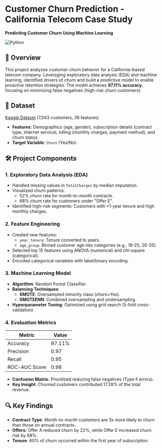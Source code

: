 # Customer Churn Prediction - California Telecom Case Study  
**Predicting Customer Churn Using Machine Learning**

![Python](https://img.shields.io/badge/Python-3.8%2B-brightgreen) 

## 📌 Overview  
This project analyzes customer churn behavior for a California-based telecom company. Leveraging exploratory data analysis (EDA) and machine learning, identified drivers of churn and build a predictive model to enable proactive retention strategies. The model achieves **97.11% accuracy**, focusing on minimizing false negatives (high-risk churn customers).
## 📂 Dataset  
[Kaggle Dataset](https://www.kaggle.com/datasets/shilongzhuang/telecom-customer-churn-by-maven-analytics/data) (7,043 customers, 38 features)  
- **Features**: Demographics (age, gender), subscription details (contract type, internet service), billing (monthly charges, payment method), and churn status.  
- **Target Variable**: `Churn` (Yes/No).
## 🛠 Project Components  

### 1. Exploratory Data Analysis (EDA)  
- Handled missing values in `TotalCharges` by median imputation.  
- Visualized churn patterns:  
  - 52% churn rate for month-to-month contracts.  
  - 68% churn rate for customers under "Offer E".  
- Identified high-risk segments: Customers with <1-year tenure and high monthly charges.

### 2. Feature Engineering  
- Created new features:  
  - `year_tenure`: Tenure converted to years.  
  - `age_group`: Binned customer age into categories (e.g., 18-25, 26-35).  
- Selected top 15 features using ANOVA (numerical) and chi-square (categorical).  
- Encoded categorical variables with label/binary encoding.

### 3. Machine Learning Model  
- **Algorithm**: Random Forest Classifier.  
- **Balancing Techniques**:  
  - **SMOTE**: Oversampled minority class (churn=Yes).  
  - **SMOTEENN**: Combined oversampling and undersampling.  
- **Hyperparameter Tuning**: Optimized using grid search (5-fold cross-validation).
  
### 4. Evaluation Metrics  
| Metric          | Value   |
|-----------------|---------|
| Accuracy        | 97.11%  |
| Precision       | 0.97    |
| Recall          | 0.95    |
| ROC-AUC Score   | 0.98    |

- **Confusion Matrix**: Prioritized reducing false negatives (Type II errors).  
- **Key Insight**: Churned customers contributed 17.28% of the total revenue.
## 🔍 Key Findings  
- **Contract Type**: Month-to-month customers are 3x more likely to churn than those on annual contracts.  
- **Offers**: Offer A reduced churn by 22%, while Offer E increased churn risk by 68%.  
- **Tenure**: 60% of churn occurred within the first year of subscription.




